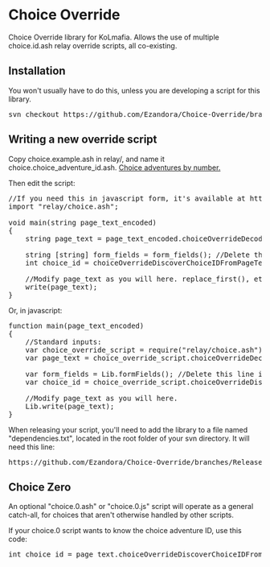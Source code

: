 Choice Override
=====
Choice Override library for KoLmafia. Allows the use of multiple choice.id.ash relay override scripts, all co-existing.

Installation
----------------
You won't usually have to do this, unless you are developing a script for this library.
<pre>
svn checkout https://github.com/Ezandora/Choice-Override/branches/Release/
</pre>

Writing a new override script
----------------
Copy choice.example.ash in relay/, and name it choice.choice_adventure_id.ash. [Choice adventures by number.](http://kol.coldfront.net/thekolwiki/index.php/Choice_Adventures_by_Number_(1-99))

Then edit the script:
<pre>
//If you need this in javascript form, it's available at https://github.com/Ezandora/Choice-Override
import "relay/choice.ash";

void main(string page_text_encoded)
{
	string page_text = page_text_encoded.choiceOverrideDecodePageText();
	
	string [string] form_fields = form_fields(); //Delete this line if you don't need this.
	int choice_id = choiceOverrideDiscoverChoiceIDFromPageText(page_text); //Delete this line if you don't need this.
	
	//Modify page_text as you will here. replace_first(), etc.
	write(page_text);
}
</pre>

Or, in javascript:
<pre>
function main(page_text_encoded)
{
	//Standard inputs:
	var choice_override_script = require("relay/choice.ash");
	var page_text = choice_override_script.choiceOverrideDecodePageText(page_text_encoded);
	
	var form_fields = Lib.formFields(); //Delete this line if you don't need this.
	var choice_id = choice_override_script.choiceOverrideDiscoverChoiceIDFromPageText(page_text); //Delete this line if you don't need this.
	
	//Modify page_text as you will here.
	Lib.write(page_text);
}
</pre>


When releasing your script, you'll need to add the library to a file named "dependencies.txt", located in the root folder of your svn directory. It will need this line:
<pre>
https://github.com/Ezandora/Choice-Override/branches/Release/
</pre>

Choice Zero
----------------
An optional "choice.0.ash" or "choice.0.js" script will operate as a general catch-all, for choices that aren't otherwise handled by other scripts.

If your choice.0 script wants to know the choice adventure ID, use this code:
<pre>
int choice_id = page_text.choiceOverrideDiscoverChoiceIDFromPageText();
</pre>